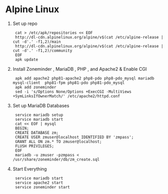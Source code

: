 # Alpine Linux
1. Set up repo


        cat > /etc/apk/repositories << EOF
        http://dl-cdn.alpinelinux.org/alpine/v$(cat /etc/alpine-release | cut -d'.' -f1,2)/main
        http://dl-cdn.alpinelinux.org/alpine/v$(cat /etc/alpine-release | cut -d'.' -f1,2)/community
        EOF
        apk update

    
2. Install Zoneminder , MariaDB , PHP , and Apache2 & Enable CGI

        apk add apache2 php81-apache2 php8-pdo php8-pdo_mysql mariadb mysql-client  php81-fpm php81-pdo php81-pdo_mysql
        apk add zoneminder
        sed -i 's/Options None/Options +ExecCGI -MultiViews +SymLinksIfOwnerMatch/' /etc/apache2/httpd.conf


3. Set up MariaDB Databases


        service mariadb setup
        service mariadb start
        cat << EOF | mysql
        BEGIN;
        CREATE DATABASE zm;
        CREATE USER zmuser@localhost IDENTIFIED BY 'zmpass';
        GRANT ALL ON zm.* TO zmuser@localhost;
        FLUSH PRIVILEGES;
        EOF
        mariadb -u zmuser -pzmpass < /usr/share/zoneminder/db/zm_create.sql


4. Start Everything


        service mariadb start
        service apache2 start
        service zoneminder start

